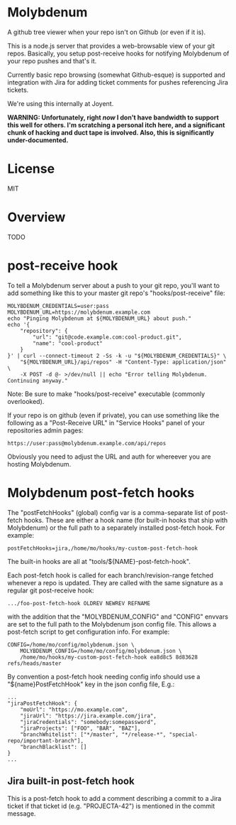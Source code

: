 # Molybdenum

A github tree viewer when your repo isn't on Github (or even if it is).

This is a node.js server that provides a web-browsable view of your git
repos. Basically, you setup post-receive hooks for notifying Molybdenum
of your repo pushes and that's it.

Currently basic repo browsing (somewhat Github-esque) is supported and
integration with Jira for adding ticket comments for pushes referencing
Jira tickets.

We're using this internally at Joyent. 

**WARNING: Unfortunately, right *now* I don't have bandwidth to support this well
for others. I'm scratching a personal itch here, and a significant chunk of
hacking and duct tape is involved. Also, this is significantly under-documented.**

# License

MIT


# Overview

TODO


# post-receive hook

To tell a Molybdenum server about a push to your git repo, you'll want to add
something like this to your master git repo's "hooks/post-receive" file:

    MOLYBDENUM_CREDENTIALS=user:pass
    MOLYBDENUM_URL=https://molybdenum.example.com
    echo "Pinging Molybdenum at ${MOLYBDENUM_URL} about push."
    echo '{
        "repository": {
            "url": "git@code.example.com:cool-product.git",
            "name": "cool-product"
        }
    }' | curl --connect-timeout 2 -Ss -k -u "${MOLYBDENUM_CREDENTIALS}" \
        "${MOLYBDENUM_URL}/api/repos" -H "Content-Type: application/json" \
        -X POST -d @- >/dev/null || echo "Error telling Molybdenum. Continuing anyway."

Note: Be sure to make "hooks/post-receive" executable (commonly overlooked).

If your repo is on github (even if private), you can use something like the
following as a "Post-Receive URL" in "Service Hooks" panel of your repositories
admin pages:

    https://user:pass@molybdenum.example.com/api/repos

Obviously you need to adjust the URL and auth for whereever you are hosting
Molybdenum.


# Molybdenum post-fetch hooks

The "postFetchHooks" (global) config var is a comma-separate list of
post-fetch hooks. These are either a hook name (for built-in hooks that
ship with Molybdenum) or the full path to a separately installed post-fetch
hook. For example:

    postFetchHooks=jira,/home/mo/hooks/my-custom-post-fetch-hook

The built-in hooks are all at "tools/${NAME}-post-fetch-hook".

Each post-fetch hook is called for each branch/revision-range fetched
whenever a repo is updated. They are called with the same signature as
a regular git post-receive hook:

    .../foo-post-fetch-hook OLDREV NEWREV REFNAME

with the addition that the "MOLYBDENUM\_CONFIG" and "CONFIG" envvars are
set to the full path to the Molybdenum json config file. This allows a
post-fetch script to get configuration info. For example:

    CONFIG=/home/mo/config/molybdenum.json \
        MOLYBDENUM_CONFIG=/home/mo/config/molybdenum.json \
        /home/mo/hooks/my-custom-post-fetch-hook ea8d8c5 8d83628 refs/heads/master

By convention a post-fetch hook needing config info should use a
"${name}PostFetchHook" key in the json config file, E.g.:

    ...
    "jiraPostFetchHook": {
        "moUrl": "https://mo.example.com",
        "jiraUrl": "https://jira.example.com/jira",
        "jiraCredentials": "somebody:somepassword",
        "jiraProjects": ["FOO", "BAR", "BAZ"],
        "branchWhitelist": ["*/master", "*/release-*", "special-repo/important-branch"],
        "branchBlacklist": []
    }
    ...


## Jira built-in post-fetch hook

This is a post-fetch hook to add a comment describing a commit to a Jira
ticket if that ticket id (e.g. "PROJECTA-42") is mentioned in the commit
message.





